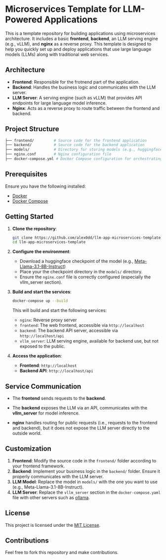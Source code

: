 # Microservices Template for LLM-Powered Applications

This is a template repository for building applications using microservices architecture. It includes a basic **frontend**, **backend**, an LLM serving engine (e.g., vLLM), and **nginx** as a reverse proxy. This template is designed to help you quickly set up and deploy applications that use large language models (LLMs) along with traditional web services.

## Architecture

- **Frontend**: Responsible for the frotnend part of the application.
- **Backend**: Handles the business logic and communicates with the LLM server.
- **LLM Server**: A serving engine (such as vLLM) that provides API endpoints for large language model inference.
- **Nginx**: Acts as a reverse proxy to route traffic between the frontend and backend.

## Project Structure

```bash
├── frontend/         # Source code for the frontend application
├── backend/          # Source code for the backend application
├── models/           # Directory for storing models (e.g., huggingface checkpoints)
├── nginx.conf        # Nginx configuration file
├── docker-compose.yml # Docker Compose configuration for orchestrating services
```

## Prerequisites

Ensure you have the following installed:

- [Docker](https://www.docker.com/)
- [Docker Compose](https://docs.docker.com/compose/)

## Getting Started

1. **Clone the repository**:

   ```bash
   git clone https://github.com/alex0dd/llm-app-microservices-template.git
   cd llm-app-microservices-template
   ```

2. **Configure the environment**:
   - Download a huggingface checkpoint of the model (e.g., [Meta-Llama-3.1-8B-Instruct](https://huggingface.co/meta-llama/Meta-Llama-3.1-8B-Instruct))
   - Place your the checkpoint directory in the `models/` directory.
   - Ensure the `nginx.conf` file is correctly configured (especially the vllm_server section).

3. **Build and start the services**:

   ```bash
   docker-compose up --build
   ```

   This will build and start the following services:
   - `nginx`: Reverse proxy server
   - `frontend`: The web frontend, accessible via `http://localhost`
   - `backend`: The backend API server, accessible via `http://localhost/api`
   - `vllm_server`: LLM serving engine, available for backend use, but not exposed to the public.

4. **Access the application**:
   - **Frontend**: `http://localhost`
   - **Backend API**: `http://localhost/api`

## Service Communication

- The **frontend** sends requests to the **backend**.
- The **backend** exposes the LLM via an API, communicates with the **vllm_server** for model inference.

- **nginx** handles routing for public requests (i.e., requests to the frontend and backend), but it does not expose the LLM server directly to the outside world.

## Customization

1. **Frontend**: Modify the source code in the `frontend/` folder according to your frontend framework.
2. **Backend**: Implement your business logic in the `backend/` folder. Ensure it properly communicates with the LLM server.
3. **LLM Model**: Replace the model in `models/` with the one you want to use (e.g., Meta-Llama-3.1-8B-Instruct).
4. **LLM Server**: Replace the `vllm_server` section in the `docker-compose.yaml` file with other servers such as [ollama](https://ollama.com/).

## License

This project is licensed under the [MIT License](LICENSE).

## Contributions

Feel free to fork this repository and make contributions.